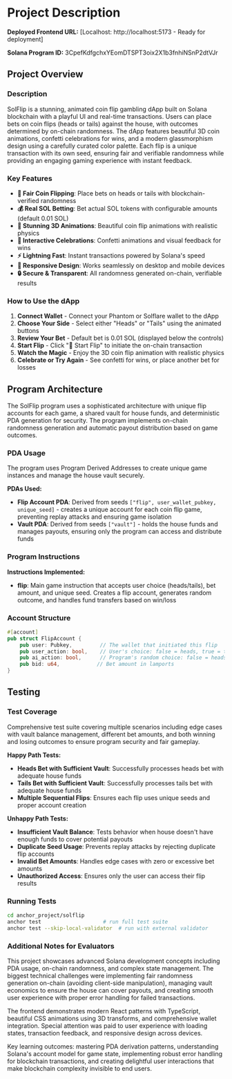 # Project Description

**Deployed Frontend URL:** [Localhost: http://localhost:5173 - Ready for deployment]

**Solana Program ID:** 3CpefKdfgchxYEomDTSPT3oix2X1b3fnhiNSnP2dtVJr

## Project Overview

### Description
SolFlip is a stunning, animated coin flip gambling dApp built on Solana blockchain with a playful UI and real-time transactions. Users can place bets on coin flips (heads or tails) against the house, with outcomes determined by on-chain randomness. The dApp features beautiful 3D coin animations, confetti celebrations for wins, and a modern glassmorphism design using a carefully curated color palette. Each flip is a unique transaction with its own seed, ensuring fair and verifiable randomness while providing an engaging gaming experience with instant feedback.

### Key Features
- **🎯 Fair Coin Flipping**: Place bets on heads or tails with blockchain-verified randomness
- **💰 Real SOL Betting**: Bet actual SOL tokens with configurable amounts (default 0.01 SOL)
- **🎨 Stunning 3D Animations**: Beautiful coin flip animations with realistic physics
- **🎉 Interactive Celebrations**: Confetti animations and visual feedback for wins
- **⚡ Lightning Fast**: Instant transactions powered by Solana's speed
- **📱 Responsive Design**: Works seamlessly on desktop and mobile devices
- **🔒 Secure & Transparent**: All randomness generated on-chain, verifiable results

### How to Use the dApp
1. **Connect Wallet** - Connect your Phantom or Solflare wallet to the dApp
2. **Choose Your Side** - Select either "Heads" or "Tails" using the animated buttons
3. **Review Your Bet** - Default bet is 0.01 SOL (displayed below the controls)
4. **Start Flip** - Click "🚀 Start Flip" to initiate the on-chain transaction
5. **Watch the Magic** - Enjoy the 3D coin flip animation with realistic physics
6. **Celebrate or Try Again** - See confetti for wins, or place another bet for losses

## Program Architecture
The SolFlip program uses a sophisticated architecture with unique flip accounts for each game, a shared vault for house funds, and deterministic PDA generation for security. The program implements on-chain randomness generation and automatic payout distribution based on game outcomes.

### PDA Usage
The program uses Program Derived Addresses to create unique game instances and manage the house vault securely.

**PDAs Used:**
- **Flip Account PDA**: Derived from seeds `["flip", user_wallet_pubkey, unique_seed]` - creates a unique account for each coin flip game, preventing replay attacks and ensuring game isolation
- **Vault PDA**: Derived from seeds `["vault"]` - holds the house funds and manages payouts, ensuring only the program can access and distribute funds

### Program Instructions
**Instructions Implemented:**
- **flip**: Main game instruction that accepts user choice (heads/tails), bet amount, and unique seed. Creates a flip account, generates random outcome, and handles fund transfers based on win/loss

### Account Structure
```rust
#[account]
pub struct FlipAccount {
    pub user: Pubkey,         // The wallet that initiated this flip
    pub user_action: bool,    // User's choice: false = heads, true = tails
    pub ai_action: bool,      // Program's random choice: false = heads, true = tails
    pub bid: u64,            // Bet amount in lamports
}
```

## Testing

### Test Coverage
Comprehensive test suite covering multiple scenarios including edge cases with vault balance management, different bet amounts, and both winning and losing outcomes to ensure program security and fair gameplay.

**Happy Path Tests:**
- **Heads Bet with Sufficient Vault**: Successfully processes heads bet with adequate house funds
- **Tails Bet with Sufficient Vault**: Successfully processes tails bet with adequate house funds
- **Multiple Sequential Flips**: Ensures each flip uses unique seeds and proper account creation

**Unhappy Path Tests:**
- **Insufficient Vault Balance**: Tests behavior when house doesn't have enough funds to cover potential payouts
- **Duplicate Seed Usage**: Prevents replay attacks by rejecting duplicate flip accounts
- **Invalid Bet Amounts**: Handles edge cases with zero or excessive bet amounts
- **Unauthorized Access**: Ensures only the user can access their flip results

### Running Tests
```bash
cd anchor_project/solflip
anchor test                    # run full test suite
anchor test --skip-local-validator  # run with external validator
```

### Additional Notes for Evaluators

This project showcases advanced Solana development concepts including PDA usage, on-chain randomness, and complex state management. The biggest technical challenges were implementing fair randomness generation on-chain (avoiding client-side manipulation), managing vault economics to ensure the house can cover payouts, and creating smooth user experience with proper error handling for failed transactions.

The frontend demonstrates modern React patterns with TypeScript, beautiful CSS animations using 3D transforms, and comprehensive wallet integration. Special attention was paid to user experience with loading states, transaction feedback, and responsive design across devices.

Key learning outcomes: mastering PDA derivation patterns, understanding Solana's account model for game state, implementing robust error handling for blockchain transactions, and creating delightful user interactions that make blockchain complexity invisible to end users.
